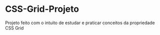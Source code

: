 # CSS-Grid-Projeto
Projeto feito com o intuito de estudar e praticar conceitos da propriedade CSS Grid
